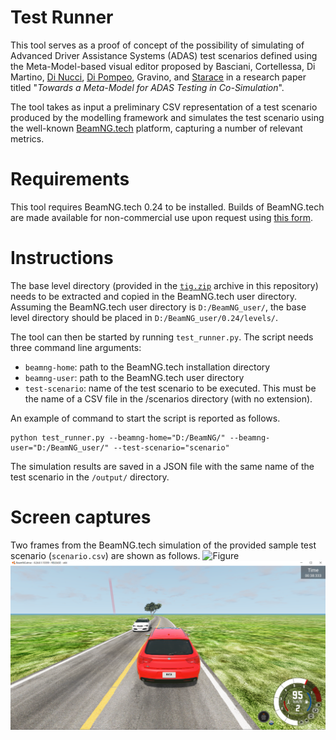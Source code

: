 # Test Runner
This tool serves as a proof of concept of the possibility of simulating of Advanced Driver Assistance Systems (ADAS) 
test scenarios defined using the Meta-Model-based visual editor proposed 
by Basciani, Cortellessa, Di Martino, [Di Nucci](https://https://dardin88.github.io/), 
[Di Pompeo](https://danieledipompeo.github.io), Gravino, and [Starace](https://luistar.github.io) in a research 
paper titled "*Towards a Meta-Model for ADAS Testing in Co-Simulation*".

The tool takes as input a preliminary CSV representation of a test scenario produced by the modelling framework and simulates the
test scenario using the well-known [BeamNG.tech](https://beamng.tech) platform, capturing a number of relevant metrics.

# Requirements
This tool requires BeamNG.tech 0.24 to be installed. Builds of BeamNG.tech are made available for non-commercial use upon 
request using [this form](https://register.beamng.tech/).

# Instructions

The base level directory (provided in the [`tig.zip`](tig.zip) archive in this repository) needs to be extracted and 
copied in the BeamNG.tech user directory. Assuming the BeamNG.tech user directory is `D:/BeamNG_user/`, the base
level directory should be placed in `D:/BeamNG_user/0.24/levels/`.

The tool can then be started by running `test_runner.py`. The script needs three command line arguments:
* `beamng-home`: path to the BeamNG.tech installation directory
* `beamng-user`: path to the BeamNG.tech user directory
* `test-scenario`: name of the test scenario to be executed. This must be the name of a CSV file in the /scenarios 
  directory (with no extension).

An example of command to start the script is reported as follows.
```
python test_runner.py --beamng-home="D:/BeamNG/" --beamng-user="D:/BeamNG_user/" --test-scenario="scenario"
```

The simulation results are saved in a JSON file with the same name of the test scenario in the `/output/` 
directory.

# Screen captures
Two frames from the BeamNG.tech simulation of the provided sample test scenario (`scenario.csv`) are shown as follows.
![Figure](img1.png)![Figure](img2.png)